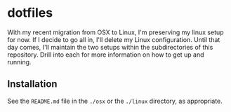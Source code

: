 # dotfiles

With my recent migration from OSX to Linux, I'm preserving my linux setup for now. If I decide to go all in, I'll delete my Linux configuration. Until that day comes, I'll maintain the two setups within the subdirectories of this repository. Drill into each for more information on how to get up and running.

## Installation

See the `README.md` file in the `./osx` or the `./linux` directory, as appropriate.
